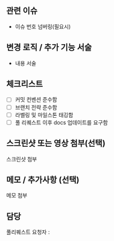 ## 관련 이슈
- 이슈 번호 넘버링(필요시)

## 변경 로직 / 추가 기능 서술
- 내용 서술

## 체크리스트
- [ ] 커밋 컨벤션 준수함
- [ ] 브랜치 전략 준수함
- [ ] 라벨링 및 마일스톤 태깅함
- [ ] 풀 리퀘스트 이후 docs 업데이트를 요구함

## 스크린샷 또는 영상 첨부(선택)
스크린샷 첨부

## 메모 / 추가사항 (선택)
메모 첨부

## 담당
풀리퀘스트 요청자 : 
